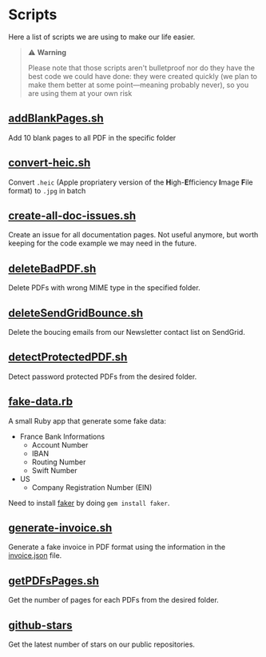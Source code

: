 # Scripts

Here a list of scripts we are using to make our life easier.

> ⚠️ **Warning**
>
> Please note that those scripts aren't bulletproof nor do they have the best code we could have done: they were created quickly (we plan to make them better at some point—meaning probably never), so you are using them at your own risk

## [addBlankPages.sh](addBlankPages.sh)
Add 10 blank pages to all PDF in the specific folder

## [convert-heic.sh](convert-heic.sh)
Convert `.heic` (Apple propriatery version of the **H**igh-**E**fficiency **I**mage **F**ile format) to `.jpg` in batch

## [create-all-doc-issues.sh](create-all-doc-issues.sh)
Create an issue for all documentation pages. Not useful anymore, but worth keeping for the code example we may need in the future.

## [deleteBadPDF.sh](deleteBadPDF.sh)
Delete PDFs with wrong MIME type in the specified folder.

## [deleteSendGridBounce.sh](deleteSendGridBounce.sh)
Delete the boucing emails from our Newsletter contact list on SendGrid.

## [detectProtectedPDF.sh](detectProtectedPDF.sh)
Detect password protected PDFs from the desired folder.

## [fake-data.rb](fake-data.rb)
A small Ruby app that generate some fake data:

- France Bank Informations
    - Account Number
    - IBAN
    - Routing Number
    - Swift Number
- US
    - Company Registration Number (EIN)

Need to install [faker](https://github.com/faker-ruby/faker) by doing `gem install faker`.

## [generate-invoice.sh](generate-invoice.sh)
Generate a fake invoice in PDF format using the information in the [invoice.json](invoice.json) file.

## [getPDFsPages.sh](getPDFsPages.sh)
Get the number of pages for each PDFs from the desired folder.

## [github-stars](github-stars.sh)
Get the latest number of stars on our public repositories.
